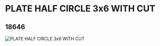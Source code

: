 # PLATE HALF CIRCLE 3x6 WITH CUT
## 18646
![PLATE HALF CIRCLE 3x6 WITH CUT](https://lc-www-live-s.legocdn.com/media/bricks/5/2/6096108.jpg)